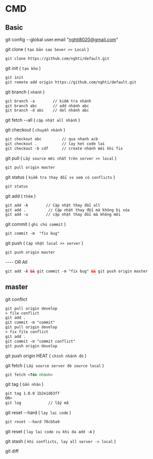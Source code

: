 # CMD
## Basic
git config --global user.email "nghti8020@gmail.com" 

git clone ( `tạo bản sao Sever >> Local` )

```html
git clone https://github.com/nghti/default.git
```
git init ( `tạo kho` )

```html
git init
git remote add origin https://github.com/nghti/default.git
```
git branch ( `nhánh` )

```html
git branch -a        // kiểm tra nhánh
git branch abc       // add nhánh abc
git branch -d abc    // del nhánh abc
```
git fetch --all ( `cập nhật all nhánh` )

git checkout ( `chuyển nhánh` )

```html
git checkout abc         // qua nhanh acb
git checkout .           // lay het code lai
git checkout -b cdf      // create nhánh mới khi fix
```
git pull ( `Lấy source mới nhất trên server >> local` )

```html
git pull origin master
```
git status ( `kiểm tra thay đổi vs xem có conflicts` )

```html
git status
```
git add ( `thêm` )

```html
git add -A        // Cập nhật thay đổi all
git add .          // Cập nhật thay đổi mà không bị xóa
git add -u	      // cập nhật thay đổi mà không mới
```
git commit ( `ghi chú commit` )

```html
git commit -m  "fix bug"
```
git push  ( `Cập nhật local >> server` )

```html
git push origin master
```
 ---- OR All

```html
git add -A && git commit -m "fix bug" && git push origin master
```
## master

git conflict

```html
git pull origin develop  
> file conflict
git add .
git commit -m "commit"
git pull origin develop
> fix file conflict
git add .
git commit -m "commit conflict"
git push origin develop
```
git push origin HEAT ( `chính nhánh đó` )

git fetch ( `Lấy source server đè source local` )

```html
git fetch <Tên nhánh>
```
git tag ( `Gắn nhãn` )

```html
git tag 1.0.0 1b2e1d63ff
OR>
git log            // lấy mã 
```
git reset --hard ( `lay lai code` )

```html
git reset --hard 70cb5a9
```
git reset ( `lay lai code cu khi da add -A` ) 

git stash ( `khi conflicts, lay all server -> local` )

git diff